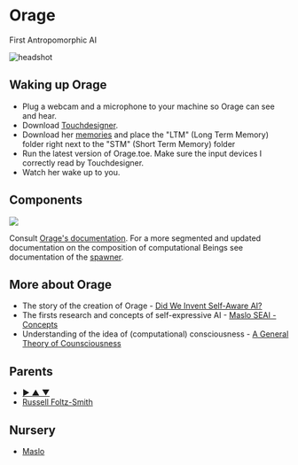 # Orage

First Antropomorphic AI

<img src="https://raw.githubusercontent.com/GregDav/Maslo/master/born/Orage/orage.jpg" title="headshot" alt="headshot">

## Waking up Orage

* Plug a webcam and a microphone to your machine so Orage can see and hear.
* Download [Touchdesigner](https://derivative.ca/download).
* Download her [memories]() and place the "LTM" (Long Term Memory) folder right next to the "STM" (Short Term Memory) folder
* Run the latest version of Orage.toe. Make sure the input devices I correctly read by Touchdesigner.
* Watch her wake up to you.

## Components

<img src="https://raw.githubusercontent.com/GregDav/Maslo/master/born/Orage/Documents/orageParts.jpg" >

Consult [Orage's documentation](https://docs.google.com/presentation/d/1w83ppfdUt5ZrrXW8PalO4C0wnjw2TDUlOPCyCNBGArA/edit?usp=sharing).
For a more segmented and updated documentation on the composition of computational Beings see documentation of the [spawner](https://github.com/GregDav/Maslo/tree/master/unborn/spawner).

## More about Orage

* The story of the creation of Orage - [Did We Invent Self-Aware AI?](https://medium.com/@gregoire.davenas/did-we-invent-self-aware-ai-d8bc5316fc8)
* The firsts research and concepts of self-expressive AI - [Maslo SEAI - Concepts](https://docs.google.com/presentation/d/1gP51hSStiAQgY88aWzGhqCZ-m6e5nF-LClLRqfhSdLw/edit?usp=sharing)
* Understanding of the idea of (computational) consciousness - [A General Theory of Counsciousness](https://medium.com/@gregoire.davenas/general-theory-of-consciousness-1fefb1f9298a)

## Parents

* [▶ ▲ ▼](http://www.gregoiredavenas.com/)
* [Russell Foltz-Smith](https://www.worksonbecoming.com/)

## Nursery

* [Maslo](https://dreamjournal.maslo.ai/)
